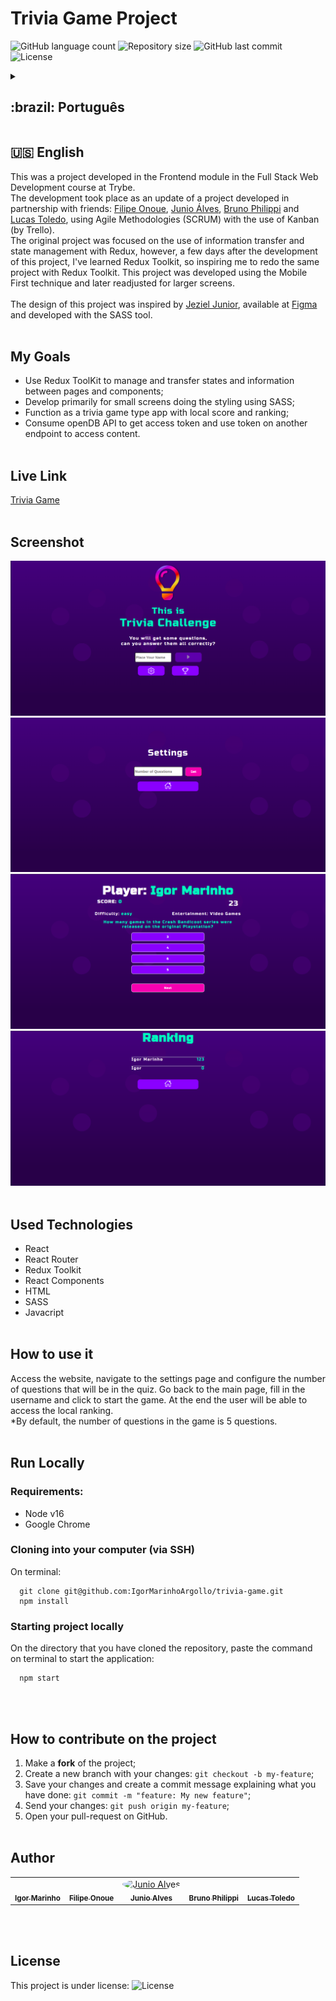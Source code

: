 # Trivia Game Project

<p>
  <img alt="GitHub language count" src="https://img.shields.io/github/languages/count/igormarinhoargollo/trivia-game?color=%2304D361">

  <img alt="Repository size" src="https://img.shields.io/github/repo-size/igormarinhoargollo/trivia-game">
  
  <img alt="GitHub last commit" src="https://img.shields.io/github/last-commit/igormarinhoargollo/trivia-game">
    
  <img alt="License" src="https://img.shields.io/badge/license-MIT-brightgreen">
  
<details>
  <summary><h2>:brazil: Português</h2></summary>
  Esse foi um projeto desenvolvido no módulo de Frontend no curso de Desenvolvimento Web Full Stack da Trybe. <br>
  O desenvolvimento se deu como uma atualização de um projeto elaborado em parceria com os amigos: <a href="https://github.com/onoue9">Filipe Onoue</a>, <a href="https://github.com/JunioASilva">Junio Álves</a>, <a href="https://github.com/brunophilippi">Bruno Philippi</a> e <a href="https://github.com/lucas-morais">Lucas Toledo</a>, utilizando Metodologias Ágeis(SCRUM) com o uso de Kanban(pelo Trello).<br>
   O projeto original tinha como foco o uso da transferência de informação e gerenciamento de estado com o Redux, contudo, poucos dias após o desenvolvimento desse projeto foi lançado o Redux Toolkit, me inspirando a refazer o mesmo projeto com o Redux Toolkit. Esse projeto foi elaborado com a técnica Mobile First e posteriormente reajustado para telas maiores.<br><br>
   O design desse projeto foi inspirado em um projeto de design do <a href="https://www.figma.com/community/file/1124158145014892602">Jeziel Junior</a>, disponível no <a href="https://www.figma.com/community/file/1124158145014892602">Figma</a> e desenvolvido com a ferramente SASS.<br><br>
  
  
  ## Objetivos
  * Usar Redux ToolKit para gerenciar e transferir estados e informações entre páginas e componentes;
  * Desenvolver primariamente para telas pequenas fazendo a estilização utilizando o SASS;
  * Funcionar como um app do tipo game de perguntas e respostas com pontuação e ranking local;
  * Consumir API do openDB para obtenção de token de acesso e uso do token para acesso ao conteúdo.<br><br>

  ## Live Link
  <a href="https://educational-trivia-game.netlify.app/" target="_blank">Trivia Game</a><br><br>
  
  ## Screenshot
  ![ScreenShot](./src/screenshots/login.png)
  ![ScreenShot](./src/screenshots/settings.png)
  ![ScreenShot](./src/screenshots/game.png)
  ![ScreenShot](./src/screenshots/ranking.png)<br><br>
  
  ## Tecnologias usadas
  * React
  * React Router
  * Redux Toolkit
  * React Components 
  * HTML
  * SASS
  * Javacript<br><br>
  
  ## Como usar
  Acesse o site, navegue na página de configurações e configure a quantidade de perguntas que haverão no turmo. volte a página principal, preencha o nome do usuário e clique para iniciar o jogo. Ao final o usuário poderá acessar e ver o ranking local.<br>
  *Por padrão, o número de questões do jogo é de 5 questões.<br><br>
      
  ## Rodar Localmente
  ### Requisitos:
   * Node v16
   * Google Chrome
    
  ### Clonar no seu computador (via SSH)
  No terminal:
  
    git clone git@github.com:IgorMarinhoArgollo/trivia-game.git
    npm install
  

  ### Iniciando o projeto localmente
  No diretório em que o repositório foi clonado, cole o seguinte comando no terminal para iniciar a aplicação localmente:
   
      npm start

<br><br>

  ## Como contribuir no projeto
  1. Faça um **fork** do projeto;
  2. Crie uma nova branch com as suas alterações: `git checkout -b my-feature`;
  3. Salve as alterações e crie uma mensagem de commit contando o que você fez: `git commit -m "feature: My new feature"`;
  4. Envie as suas alterações: `git push origin my-feature`;
  5. Abra o seu pull-request na página do GitHub.<br><br>
  
  
##  Autors
<table>
  <tr>
    <td align="center"><a href="https://www.linkedin.com/in/igormarinhoargollo/"><img style="border-radius: 50%;" src="https://avatars.githubusercontent.com/u/85767736?s=96&v=4" width="100px;" alt=""/><br /><sub><b>Igor Marinho</b></sub></a></td>
    <td align="center"><a href="https://www.linkedin.com/in/filipeonoue/"><img style="border-radius: 50%;" src="https://avatars.githubusercontent.com/u/79458515?v=4" width="100px;" alt=""/><br /><sub><b>Filipe Onoue</b></sub></a></td>
    <td align="center"><a href="https://www.linkedin.com/in/junio-alves-da-silva-b795a2217/"><img style="border-radius: 50%;" src="" width="100px;" alt="Junio Alves"/><br /><sub><b>Junio Alves</b></sub></a></td>
    <td align="center"><a href="https://www.linkedin.com/in/bruno-philippi/"><img style="border-radius: 50%;" src="https://avatars.githubusercontent.com/u/83843526?v=4" width="100px;" alt=""/><br /><sub><b>Bruno Philippi</b></sub></a></td>
    <td align="center"><a href="https://www.linkedin.com/in/lucas-m-toledo/"><img style="border-radius: 50%;" src="https://avatars.githubusercontent.com/u/10052185?v=4" width="100px;" alt=""/><br /><sub><b>Lucas Toledo</b></sub></a></td>
  </tr>
</table>

<br><br>

  ## Licença
  Esse projeto está sob a licença:
  <img alt="License" src="https://img.shields.io/badge/license-MIT-brightgreen"><br><br>
</details>

##  
## :us: English

This was a project developed in the Frontend module in the Full Stack Web Development course at Trybe. <br>
  The development took place as an update of a project developed in partnership with friends: <a href="https://github.com/onoue9">Filipe Onoue</a>, <a href="https://github .com/JunioASilva">Junio Álves</a>, <a href="https://github.com/brunophilippi">Bruno Philippi</a> and <a href="https://github.com/lucas -morals">Lucas Toledo</a>, using Agile Methodologies (SCRUM) with the use of Kanban (by Trello).<br>
   The original project was focused on the use of information transfer and state management with Redux, however, a few days after the development of this project, I've learned Redux Toolkit, so inspiring me to redo the same project with Redux Toolkit. This project was developed using the Mobile First technique and later readjusted for larger screens.<br><br>
   The design of this project was inspired by <a href="https://www.figma.com/community/file/1124158145014892602">Jeziel Junior</a>, available at <a href="https: //www.figma.com/community/file/1124158145014892602">Figma</a> and developed with the SASS tool.<br><br>


## My Goals
  * Use Redux ToolKit to manage and transfer states and information between pages and components;
  * Develop primarily for small screens doing the styling using SASS;
  * Function as a trivia game type app with local score and ranking;
  * Consume openDB API to get access token and use token on another endpoint to access content.<br><br>


## Live Link
  <a href="https://educational-trivia-game.netlify.app/" target="_blank">Trivia Game</a><br><br>
  
## Screenshot
![ScreenShot](./src/screenshots/login.png)
![ScreenShot](./src/screenshots/settings.png)
![ScreenShot](./src/screenshots/game.png)
![ScreenShot](./src/screenshots/ranking.png)<br><br>

## Used Technologies
  * React
  * React Router
  * Redux Toolkit
  * React Components 
  * HTML
  * SASS
  * Javacript<br><br>

## How to use it
  Access the website, navigate to the settings page and configure the number of questions that will be in the quiz. Go back to the main page, fill in the username and click to start the game. At the end the user will be able to access the local ranking.<br>
  *By default, the number of questions in the game is 5 questions.<br><br>
        
## Run Locally
  ### Requirements:
   * Node v16
   * Google Chrome
    
  ### Cloning into your computer (via SSH)
  On terminal:

      git clone git@github.com:IgorMarinhoArgollo/trivia-game.git
      npm install

  ### Starting project locally
  On the directory that you have cloned the repository, paste the command on terminal to start the application:

      npm start

<br><br>

## How to contribute on the project
  1. Make a **fork** of the project;
  2. Create a new branch with your changes: `git checkout -b my-feature`;
  3. Save your changes and create a commit message explaining what you have done: `git commit -m "feature: My new feature"`;
  4. Send your changes: `git push origin my-feature`;
  5. Open your pull-request on GitHub.<br><br>
  
  
##  Author
<table>
  <tr>
    <td align="center"><a href="https://www.linkedin.com/in/igormarinhoargollo/"><img style="border-radius: 50%;" src="https://avatars.githubusercontent.com/u/85767736?s=96&v=4" width="100px;" alt=""/><br /><sub><b>Igor Marinho</b></sub></a></td>
    <td align="center"><a href="https://www.linkedin.com/in/filipeonoue/"><img style="border-radius: 50%;" src="https://avatars.githubusercontent.com/u/79458515?v=4" width="100px;" alt=""/><br /><sub><b>Filipe Onoue</b></sub></a></td>
    <td align="center"><a href="https://www.linkedin.com/in/junio-alves-da-silva-b795a2217/"><img style="border-radius: 50%;" src="" width="100px;" alt="Junio Alves"/><br /><sub><b>Junio Alves</b></sub></a></td>
    <td align="center"><a href="https://www.linkedin.com/in/bruno-philippi/"><img style="border-radius: 50%;" src="https://avatars.githubusercontent.com/u/83843526?v=4" width="100px;" alt=""/><br /><sub><b>Bruno Philippi</b></sub></a></td>
    <td align="center"><a href="https://www.linkedin.com/in/lucas-m-toledo/"><img style="border-radius: 50%;" src="https://avatars.githubusercontent.com/u/10052185?v=4" width="100px;" alt=""/><br /><sub><b>Lucas Toledo</b></sub></a></td>
  </tr>
</table>
 <br><br>
 
## License
  This project is under license:
  <img alt="License" src="https://img.shields.io/badge/license-MIT-brightgreen"><br><br>
